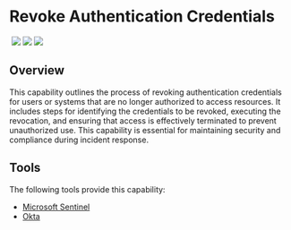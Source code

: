 # Revoke Authentication Credentials
&nbsp;![](https://img.shields.io/badge/ID-C4601-blue)&nbsp;![](https://img.shields.io/badge/Phase-Eradication_%28P0004%29-blue)&nbsp;![](https://img.shields.io/badge/Category-Identity-blue)
## Overview
This capability outlines the process of revoking authentication credentials for users or systems that are no longer authorized to access resources. It includes steps for identifying the credentials to be revoked, executing the revocation, and ensuring that access is effectively terminated to prevent unauthorized use. This capability is essential for maintaining security and compliance during incident response.

## Tools
The following tools provide this capability:

- [Microsoft Sentinel](../tool/ms-sentinel/C4601.md)
- [Okta](../tool/okta/C4601.md)